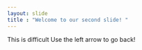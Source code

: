 ```yaml
---
layout: slide
title : "Welcome to our second slide! "
---
```

This is difficult
Use the left arrow to go back!
